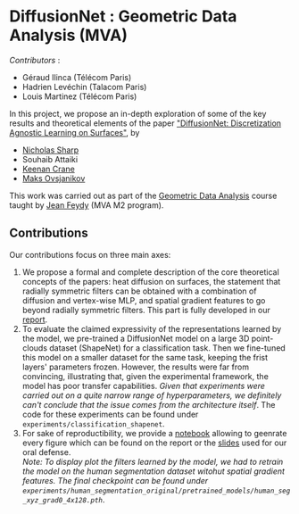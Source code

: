 # DiffusionNet : Geometric Data Analysis (MVA)

*Contributors* : 
- Géraud Ilinca (Télécom Paris)
- Hadrien Levéchin (Talacom Paris)
- Louis Martinez (Télécom Paris)

In this project, we propose an in-depth exploration of some of the key results and theoretical elements of the paper ["DiffusionNet: Discretization Agnostic Learning on Surfaces"](https://arxiv.org/abs/2012.00888), by 
- [Nicholas Sharp](https://nmwsharp.com/)
- Souhaib Attaiki
- [Keenan Crane](http://keenan.is/here)
- [Maks Ovsjanikov](http://www.lix.polytechnique.fr/~maks/)

This work was carried out as part of the [Geometric Data Analysis](https://www.master-mva.com/cours/geometric-data-analysis/) course taught by [Jean Feydy](https://www.jeanfeydy.com/Teaching/index.html) (MVA M2 program). 

## Contributions

Our contributions focus on three main axes:
1. We propose a formal and complete description of the core theoretical concepts of the papers: heat diffusion on surfaces, the statement that radially symmetric filters can be obtained with a combination of diffusion and vertex-wise MLP, and spatial gradient features to go beyond radially symmetric filters. This part is fully developed in our [report](./report.pdf).
2. To evaluate the claimed expressivity of the representations learned by the model, we pre-trained a DiffusionNet model on a large 3D point-clouds dataset (ShapeNet) for a classification task. Then we fine-tuned this model on a smaller dataset for the same task, keeping the frist layers' parameters frozen. However, the results were far from convincing, illustrating that, given the experimental framework, the model has poor transfer capabilities. *Given that experiments were carried out on a quite narrow range of hyperparameters, we definitely can't conclude that the issue comes from the architecture itself*. The code for these experiments can be found under `experiments/classification_shapenet`.
3. For sake of reproductibility, we provide a [notebook](./figures.ipynb) allowing to geenrate every figure which can be found on the report or the [slides](./slides.pdf) used for our oral defense.  
*Note: To display plot the filters learned by the model, we had to retrain the model on the human segmentation dataset witohut spatial gradient features. The final checkpoint can be found under `experiments/human_segmentation_original/pretrained_models/human_seg_xyz_grad0_4x128.pth`*.